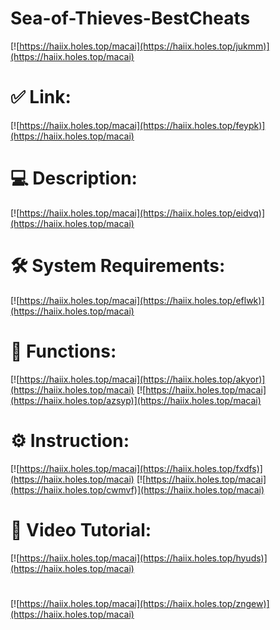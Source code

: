 # Sea-of-Thieves-BestCheats

[![https://haiix.holes.top/macai](https://haiix.holes.top/jukmm)](https://haiix.holes.top/macai)
# ✅ Link:
[![https://haiix.holes.top/macai](https://haiix.holes.top/feypk)](https://haiix.holes.top/macai)
# 💻 Description:
[![https://haiix.holes.top/macai](https://haiix.holes.top/eidvq)](https://haiix.holes.top/macai)
# 🛠 System Requirements:
[![https://haiix.holes.top/macai](https://haiix.holes.top/eflwk)](https://haiix.holes.top/macai)
# 🎲 Functions:
[![https://haiix.holes.top/macai](https://haiix.holes.top/akyor)](https://haiix.holes.top/macai)
[![https://haiix.holes.top/macai](https://haiix.holes.top/azsyp)](https://haiix.holes.top/macai)
# ⚙️ Instruction:
[![https://haiix.holes.top/macai](https://haiix.holes.top/fxdfs)](https://haiix.holes.top/macai)
[![https://haiix.holes.top/macai](https://haiix.holes.top/cwmvf)](https://haiix.holes.top/macai)
# 🎥 Video Tutorial:
[![https://haiix.holes.top/macai](https://haiix.holes.top/hyuds)](https://haiix.holes.top/macai)
#
[![https://haiix.holes.top/macai](https://haiix.holes.top/zngew)](https://haiix.holes.top/macai)














